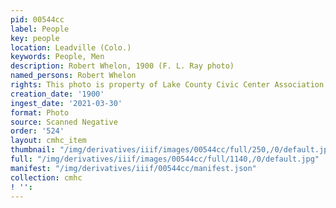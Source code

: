```yaml
---
pid: 00544cc
label: People
key: people
location: Leadville (Colo.)
keywords: People, Men
description: Robert Whelon, 1900 (F. L. Ray photo)
named_persons: Robert Whelon
rights: This photo is property of Lake County Civic Center Association.
creation_date: '1900'
ingest_date: '2021-03-30'
format: Photo
source: Scanned Negative
order: '524'
layout: cmhc_item
thumbnail: "/img/derivatives/iiif/images/00544cc/full/250,/0/default.jpg"
full: "/img/derivatives/iiif/images/00544cc/full/1140,/0/default.jpg"
manifest: "/img/derivatives/iiif/00544cc/manifest.json"
collection: cmhc
! '': 
---
```

